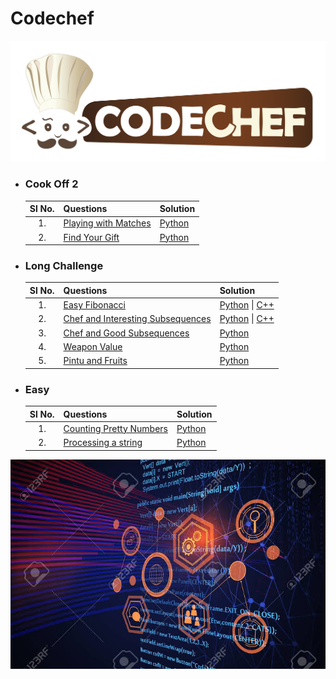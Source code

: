 # Codechef
![](../images/codechef.png)

- ### **Cook Off 2**

    | Sl No.| Questions | Solution |
    | :---: | :--- | :--- |
    | 1. | [Playing with Matches](https://www.codechef.com/COOK110B/problems/MATCHES) | [Python](https://github.com/ramanaditya/data-structure-and-algorithms/blob/master/codechef/cookoff/playing-with-matches.py) |
    | 2. | [Find Your Gift](https://www.codechef.com/COOK116B/problems/GIFTSRC) | [Python](https://github.com/ramanaditya/data-structure-and-algorithms/blob/master/codechef/cookoff/find-your-gift.py) |

- ### **Long Challenge**

    | Sl No.| Questions | Solution |
    | :---: | :--- | :--- |
    | 1. | [Easy Fibonacci](https://www.codechef.com/SEPT19B/problems/FIBEASY) | [Python](https://github.com/ramanaditya/data-structure-and-algorithms/blob/master/codechef/long-challenge/easy-fibonacci.py) \| [C++](https://github.com/ramanaditya/data-structure-and-algorithms/blob/master/codechef/long-challenge/easy-fibonacci.cpp) |
    | 2. | [Chef and Interesting Subsequences ](https://www.codechef.com/SEPT19B/problems/CHEFINSQ) | [Python](https://github.com/ramanaditya/data-structure-and-algorithms/blob/master/codechef/long-challenge/chef-and-interesting-subsequences.py) \| [C++](https://github.com/ramanaditya/data-structure-and-algorithms/blob/master/codechef/long-challenge/chef-and-interesting-subsequences.cpp) |
    | 3. | [Chef and Good Subsequences ](https://www.codechef.com/SEPT19B/problems/GDSUB) | [Python](https://github.com/ramanaditya/data-structure-and-algorithms/blob/master/codechef/long-challenge/chef-and-good-subsequences.py) |
    | 4. | [Weapon Value](https://www.codechef.com/NOV19B/problems/SC31) | [Python](https://github.com/ramanaditya/data-structure-and-algorithms/blob/master/codechef/long-challenge/weapon-value.py) |
    | 5. | [Pintu and Fruits](https://www.codechef.com/MARCH20B/problems/CHPINTU) | [Python](https://github.com/ramanaditya/data-structure-and-algorithms/blob/master/codechef/long-challenge/pintu-and-fruits.py) |
    

- ### **Easy**

    | Sl No.| Questions | Solution |
    | :---: | :--- | :--- |
    | 1. | [Counting Pretty Numbers](https://www.codechef.com/problems/NUM239) | [Python](https://github.com/ramanaditya/data-structure-and-algorithms/blob/master/codechef/easy/counting-pretty-numbers.py) |
    | 2. | [Processing a string](https://www.codechef.com/problems/KOL15A) | [Python](https://github.com/ramanaditya/data-structure-and-algorithms/blob/master/codechef/easy/processing-a-string.py/) |
    
![](../images/comp.jpeg)